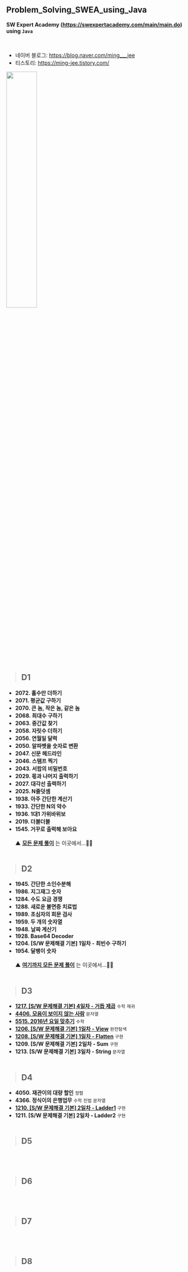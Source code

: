## Problem_Solving_SWEA_using_Java
**SW Expert Academy (https://swexpertacademy.com/main/main.do) using `Java`**

<br>

* 네이버 블로그: https://blog.naver.com/ming___jee
* 티스토리: https://ming-jee.tistory.com/

<img src="https://img1.daumcdn.net/thumb/R1280x0/?scode=mtistory2&fname=https%3A%2F%2Fk.kakaocdn.net%2Fdn%2FbkcvbQ%2FbtqDbk1c3vl%2Fk77M8e0QIQT7HksaFWMhg0%2Fimg.png" width="40%">

> ## D1
- **2072. 홀수만 더하기**
- **2071. 평균값 구하기**
- **2070. 큰 놈, 작은 놈, 같은 놈**
- **2068. 최대수 구하기**
- **2063. 중간값 찾기**
- **2058. 자릿수 더하기**
- **2056. 연월일 달력**
- **2050. 알파벳을 숫자로 변환**
- **2047. 신문 헤드라인**
- **2046. 스탬프 찍기**
- **2043. 서랍의 비밀번호**
- **2029. 몫과 나머지 출력하기**
- **2027. 대각선 출력하기**
- **2025. N줄덧셈**
- **1938. 아주 간단한 계산기**
- **1933. 간단한 N의 약수**
- **1936. 1대1 가위바위보**
- **2019. 더블더블**
- **1545. 거꾸로 출력해 보아요**
<br></br>
▲ **[모든 문제 풀이](https://blog.naver.com/ming___jee/221786108682)** 는 이곳에서...👩🎈
<br></br>
> ## D2
- **1945. 간단한 소인수분해**
- **1986. 지그재그 숫자**
- **1284. 수도 요금 경쟁**
- **1288. 새로운 불면증 치료법**
- **1989. 초심자의 회문 검사**
- **1959. 두 개의 숫자열**
- **1948. 날짜 계산기**
- **1928. Base64 Decoder**
- **1204. [S/W 문제해결 기본] 1일차 - 최빈수 구하기**
- **1954. 달팽이 숫자**
<br></br>
▲ **[여기까지 모든 문제 풀이](https://blog.naver.com/ming___jee/221808573077)** 는 이곳에서...👩🎈
<br></br>   
> ## D3
- **[1217. [S/W 문제해결 기본] 4일차 - 거듭 제곱](https://ming-jee.tistory.com/2)** `수학` `재귀`
- **[4406. 모음이 보이지 않는 사람](https://ming-jee.tistory.com/5)** `문자열`
- **[5515. 2016년 요일 맞추기](https://ming-jee.tistory.com/8)** `수학`
- **[1206. [S/W 문제해결 기본] 1일차 - View](https://ming-jee.tistory.com/42)** `완전탐색`
- **[1208. [S/W 문제해결 기본] 1일차 - Flatten](https://ming-jee.tistory.com/43)** `구현`
- **1209. [S/W 문제해결 기본] 2일차 - Sum** `구현`
- **1213. [S/W 문제해결 기본] 3일차 - String** `문자열`
<br></br>   
> ## D4
- **4050. 재관이의 대량 할인** `정렬`
- **4366. 정식이의 은행업무** `수학` `진법` `문자열`
- **[1210. [S/W 문제해결 기본] 2일차 - Ladder1](https://ming-jee.tistory.com/45)** `구현`
- **1211. [S/W 문제해결 기본] 2일차 - Ladder2** `구현`
<br></br>   
> ## D5
<br></br>   
> ## D6
<br></br>   
> ## D7
<br></br>   
> ## D8
